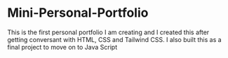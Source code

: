 # Mini-Personal-Portfolio
This is the first personal portfolio I am creating and I created this after getting conversant with HTML, CSS and Tailwind CSS. I also built this as a final project to move on to Java Script

